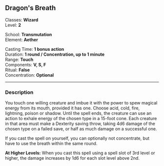 ## Dragon's Breath

Classes: **Wizard**  
Level: **2**  

School: **Transmutation**  
Element: **Aether**  

Casting Time: **1 bonus action**  
Duration: **1 round / Concentration, up to 1 minute**  
Range: **Touch**  
Components: **V, S, F**  
Ritual: **False**  
Concentration: **Optional**  

------

### Description

You touch one willing creature and imbue it with the power to spew magical energy from its mouth, provided it has one. Choose acid, cold, fire, lightning, poison or shadow. Until the spell ends, the creature can use an action to exhale energy of the chosen type in a 15-foot cone. Each creature in that area must make a Dexterity saving throw, taking 4d6 damage of the chosen type on a failed save, or half as much damage on a successful one.

If you cast the spell on yourself, you can optionally not concentrate, but have to use the breath within the same round.

**At Higher Levels:** When you cast this spell using a spell slot of 3rd level or higher, the damage increases by 1d6 for each slot level above 2nd.